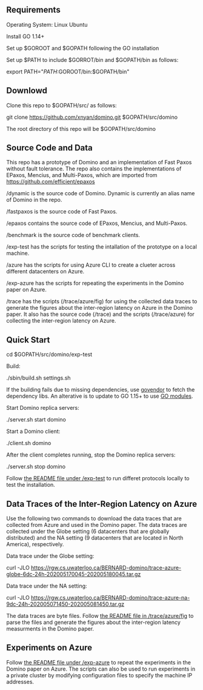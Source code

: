 ## Requirements

Operating System: Linux Ubuntu

Install GO 1.14+

Set up $GOROOT and $GOPATH following the GO installation

Set up $PATH to include $GORROT/bin and $GOPATH/bin as follows:

export PATH="$PATH:$GOROOT/bin:$GOPATH/bin" 

## Downlowd

Clone this repo to $GOPATH/src/ as follows:

git clone https://github.com/xnyan/domino.git $GOPATH/src/domino

The root directory of this repo will be $GOPATH/src/domino

## Source Code and Data
This repo has a prototype of Domino and an implementation of Fast Paxos without fault tolerance. The repo also contains the implementations of EPaxos, Mencius, and Multi-Paxos, which are imported from https://github.com/efficient/epaxos

/dynamic is the source code of Domino. Dynamic is currently an alias name of Domino in the repo.

/fastpaxos is the source code of Fast Paxos.

/epaxos contains the source code of EPaxos, Mencius, and Multi-Paxos.

/benchmark is the source code of benchmark clients.

/exp-test has the scripts for testing the intallation of the prototype on a local machine.

/azure has the scripts for using Azure CLI to create a clueter across different datacenters on Azure.

/exp-azure has the scripts for repeating the experiments in the Domino paper on Azure.

/trace has the scripts (/trace/azure/fig) for using the collected data traces to generate the figures about the inter-region latency on Azure in the Domino paper. It also has the source code (/trace) and the scripts (/trace/azure) for collecting the inter-region latency on Azure.

## Quick Start

cd $GOPATH/src/domino/exp-test

Build:

./sbin/build.sh settings.sh

If the building fails due to missing dependencies, use [govendor](https://github.com/kardianos/govendor) to fetch the dependency libs. An alterative is to update to GO 1.15+ to use [GO modules](https://blog.golang.org/migrating-to-go-modules).

Start Domino replica servers:

./server.sh start domino

Start a Domino client:

./client.sh domino

After the client completes running, stop the Domino replica servers:

./server.sh stop domino

Follow [the README file under /exp-test](https://github.com/xnyan/domino/tree/master/exp-test) to run differet protocols locally to test the installation.

## Data Traces of the Inter-Region Latency on Azure

Use the following two commands to download the data traces that are collected from Azure and used in the Domino paper. The data traces are collected under the Globe setting (6 datacenters that are globally distributed) and the NA setting (9 datacenters that are located in North America), respectively.

Data trace under the Globe setting:

curl -JLO https://rgw.cs.uwaterloo.ca/BERNARD-domino/trace-azure-globe-6dc-24h-202005170045-202005180045.tar.gz

Data trace under the NA setting:

curl -JLO https://rgw.cs.uwaterloo.ca/BERNARD-domino/trace-azure-na-9dc-24h-202005071450-202005081450.tar.gz

The data traces are byte files. Follow [the README file in /trace/azure/fig](https://github.com/xnyan/domino/tree/master/trace/azure/fig) to parse the files and generate the figures about the inter-region latency measurments in the Domino paper.


## Experiments on Azure

Follow [the README file under /exp-azure](https://github.com/xnyan/domino/tree/master/exp-azure) to repeat the experiments in the Domino paper on Azure. The scripts can also be used to run experiments in a private cluster by modifying configuration files to specify the machine IP addresses.
